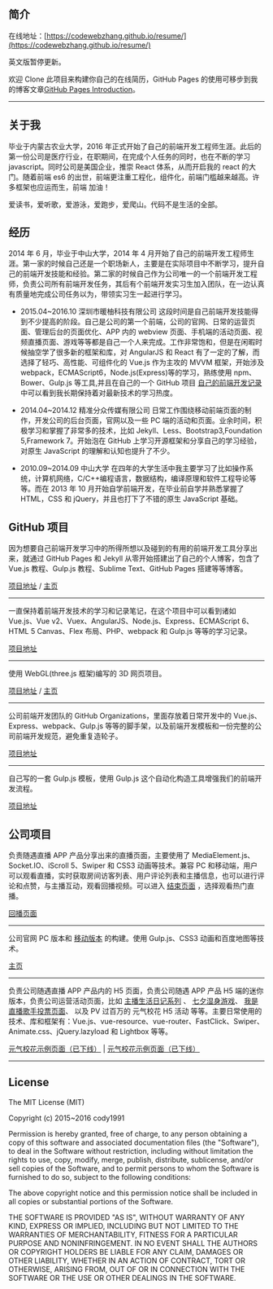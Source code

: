 ## 简介

在线地址：[https://codewebzhang.github.io/resume/](https://codewebzhang.github.io/resume/)

英文版暂停更新。

欢迎 Clone 此项目来构建你自己的在线简历，GitHub Pages 的使用可移步到我的博客文章[GitHub Pages Introduction](https://codewebzhang.github.io)。

---

## 关于我

毕业于内蒙古农业大学，2016 年正式开始了自己的前端开发工程师生涯。此后的第一份公司是医疗行业，在职期间，在完成个人任务的同时，也在不断的学习 javascript。同时公司是美国企业，推崇 React 体系，从而开启我的 react 的大门。随着前端 es6 的出世，前端更注重工程化，组件化，前端门槛越来越高。许多框架也应运而生，前端 加油！

<!-- 有着坚实的前端开发基础，并且一直保持对新技术的学习热情。熟练使用 HTML5、CSS3 以及 JavaScript(jQuery,Zepto)；对流行的前端开发框架，比如 Bootstrap3 和 Foundation5 都有实际开发项目；能熟练使用前端开发工具，比如 Gulp.js、Seajs、webpack 和 Less 等等；学习了 AngularJS 和 React，但更加喜欢轻巧、高性能、可组件化的 MVVM 框架 Vue.js，并在实际的开发项目中使用；学习了 Node.js(Express)、ECMAScript6，MongoDB 等技术，希望在往后的开发项目中得到实践提升。这里是 [自己的前端开发记录](https://codewebzhang.github.io) 。后面也有新的前端开发实习生加入团队，锻炼了一定的管理能力。

乐于分享，长期活跃在 GitHub 上，有不少开源的项目。有 [个人的技术博客](http://cody1991.github.io/index.html) ，使用 Jekyll 搭建，分享一些前端开发经验和工具。 在前端开发社区发布过教程，比如 [一个简单的 Vue.js 实践教程](https://segmentfault.com/a/1190000006776243) ，希望自己的学习经验能带给别人帮助。 英语过了六级，对英文书籍和网站的阅读无太多障碍，翻译了 [《The Majesty Of Vue.js》](https://leanpub.com/vuejs) 一书。 -->

爱读书，爱听歌，爱游泳，爱跑步，爱爬山。代码不是生活的全部。

## 经历

2014 年 6 月，毕业于中山大学，2014 年 4 月开始了自己的前端开发工程师生涯。第一家的时候自己还是一个职场新人，主要是在实际项目中不断学习，提升自己的前端开发技能和经验。第二家的时候自己作为公司唯一的一个前端开发工程师，负责公司所有前端开发任务，其后有个前端开发实习生加入团队，在一边认真有质量地完成公司任务以为，带领实习生一起进行学习。

- 2015.04~2016.10 深圳市暖柚科技有限公司 这段时间是自己前端开发技能得到不少提高的阶段。自己是公司的第一个前端，公司的官网、日常的运营页面、管理后台的页面优化、APP 内的 webview 页面、手机端的活动页面、视频直播页面、游戏等等都是自己一个人来完成。工作非常饱和，但是在闲暇时候抽空学了很多新的框架和库，对 AngularJS 和 React 有了一定的了解，而选择了轻巧、高性能、可组件化的 Vue.js 作为主攻的 MVVM 框架，开始涉及 webpack，ECMAScript6，Node.js(Express)等的学习，熟练使用 npm、Bower、Gulp.js 等工具,并且在自己的一个 GitHub 项目 [自己的前端开发记录](https://github.com/cody1991/learn) 中可以看到我长期保持着对最新技术的学习热度。

- 2014.04~2014.12 精准分众传媒有限公司 日常工作围绕移动前端页面的制作，开发公司的后台页面，官网以及一些 PC 端的活动和页面。业余时间，积极学习和掌握了非常多的技术，比如 Jekyll、Less、Bootstrap3,Foundation 5,Framework 7。开始泡在 GitHub 上学习开源框架和分享自己的学习经验，对原生 JavaScript 的理解和认知也提升了不少。

- 2010.09~2014.09 中山大学 在四年的大学生活中我主要学习了比如操作系统，计算机网络，C/C++编程语言，数据结构，编译原理和软件工程导论等等。而在 2013 年 10 月开始自学前端开发，在毕业前自学并熟悉掌握了 HTML，CSS 和 jQuery，并且也打下了不错的原生 JavaScript 基础。

## GitHub 项目

因为想要自己前端开发学习中的所得所想以及碰到的有用的前端开发工具分享出来，就通过 GitHub Pages 和 Jekyll 从零开始搭建出了自己的个人博客，包含了 Vue.js 教程、Gulp.js 教程、Sublime Text、GitHub Pages 搭建等等博客。

[项目地址](https://codewebzhang.github.io/resume/) / [主页](https://codewebzhang)

---

一直保持着前端开发技术的学习和记录笔记，在这个项目中可以看到诸如 Vue.js、Vue v2、Vuex、AngularJS、Node.js、Express、ECMAScript 6、HTML 5 Canvas、Flex 布局、PHP、webpack 和 Gulp.js 等等的学习记录。

[项目地址](https://github.com/cody1991/learn)

---

使用 WebGL(three.js 框架)编写的 3D 网页项目。

[项目地址](https://github.com/cody1991/webgltang) / [主页](http://cody1991.github.io/webgltang/)

---

公司前端开发团队的 GitHub Organizations，里面存放着日常开发中的 Vue.js、Express、webpack、Gulp.js 等等的脚手架，以及前端开发模板和一份完整的公司前端开发规范，避免重复造轮子。

[项目地址](https://github.com/bear-front-end)

---

自己写的一套 Gulp.js 模板，使用 Gulp.js 这个自动化构造工具增强我们的前端开发流程。

[项目地址](https://github.com/cody1991/gulp-template)

## 公司项目

负责随遇直播 APP 产品分享出来的直播页面，主要使用了 MediaElement.js、Socket.IO、iScroll 5、Swiper 和 CSS3 动画等技术。兼容 PC 和移动端，用户可以观看直播，实时获取房间访客列表、用户评论列表和主播信息，也可以进行评论和点赞，与主播互动，观看回播视频。可以进入 [结束页面](http://api.impingo.me/miniSite/liveEndPage?sessionID=7b37cc506c536eea00&sessionToken=e1a15017c5&liveID=94336&userID=1495955&peerID=9728B66C7B326B407E48A61AE53B70DC) ，选择观看热门直播。

[回播页面](http://api.impingo.me/miniSite/livePage?liveID=9311d5a9d)

---

公司官网 PC 版本和 [移动版本](http://www.impingo.me/homepage/m/index.html) 的构建。使用 Gulp.js、CSS3 动画和百度地图等技术。

[主页](http://www.impingo.me/homepage/index.html)

---

负责公司随遇直播 APP 产品内的 H5 页面，负责公司随遇 APP 产品 H5 端的迷你版本，负责公司运营活动页面，比如 [主播生活日记系列](http://a.impingo.me/static/nice/nice14/index.html) 、 [七夕湿身游戏](http://wx.impingo.me/static/iceChallenge/index.html?source_iceChallenge)、 [我是直播歌手投票页面](http://a.impingo.me/static/activity/singer/preselection.html)、 以及 PV 过百万的 元气校花 H5 活动 等等。主要日常使用的技术、库和框架有：Vue.js、vue-resource、vue-router、FastClick、Swiper、Animate.css、jQuery.lazyload 和 Lightbox 等等。

[元气校花示例页面（已下线）](http://a.impingo.me/activity/showRecommendH5?isFamous=1&openId=o4s3LjjIznRpPupFFoXwem4RD9Hs) |
[元气校花示例页面（已下线）](http://a.impingo.me/activity/showRecommend32?isFamous=1&openId=o4s3LjjIznRpPupFFoXwem4RD9Hs#107)

---

## License

The MIT License (MIT)

Copyright (c) 2015~2016 cody1991

Permission is hereby granted, free of charge, to any person obtaining a copy
of this software and associated documentation files (the "Software"), to deal
in the Software without restriction, including without limitation the rights
to use, copy, modify, merge, publish, distribute, sublicense, and/or sell
copies of the Software, and to permit persons to whom the Software is
furnished to do so, subject to the following conditions:

The above copyright notice and this permission notice shall be included in all
copies or substantial portions of the Software.

THE SOFTWARE IS PROVIDED "AS IS", WITHOUT WARRANTY OF ANY KIND, EXPRESS OR
IMPLIED, INCLUDING BUT NOT LIMITED TO THE WARRANTIES OF MERCHANTABILITY,
FITNESS FOR A PARTICULAR PURPOSE AND NONINFRINGEMENT. IN NO EVENT SHALL THE
AUTHORS OR COPYRIGHT HOLDERS BE LIABLE FOR ANY CLAIM, DAMAGES OR OTHER
LIABILITY, WHETHER IN AN ACTION OF CONTRACT, TORT OR OTHERWISE, ARISING FROM,
OUT OF OR IN CONNECTION WITH THE SOFTWARE OR THE USE OR OTHER DEALINGS IN THE
SOFTWARE.
